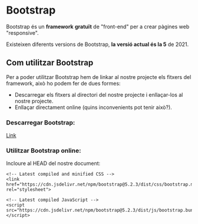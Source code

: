 # Bootstrap

Bootstrap és un **framework** **gratuït** de "front-end" per a crear pàgines web "responsive".

Existeixen diferents versions de Bootstrap, **la versió actual és la 5** de 2021.

## Com utilitzar Bootstrap

Per a poder utilitzar Bootstrap hem de linkar al nostre projecte els fitxers del framework, això ho podem fer de dues formes:

- Descarregar els fitxers al directori del nostre projecte i enllaçar-los al nostre projecte.
- Enllaçar directament online (quins inconvenients pot tenir això?).

### Descarregar Bootstrap:

[Link](https://getbootstrap.com/docs/5.3/getting-started/download/)

### Utilitzar Bootstrap online:

Incloure al HEAD del nostre document:

```
<!-- Latest compiled and minified CSS -->
<link href="https://cdn.jsdelivr.net/npm/bootstrap@5.2.3/dist/css/bootstrap.min.css" rel="stylesheet">

<!-- Latest compiled JavaScript -->
<script src="https://cdn.jsdelivr.net/npm/bootstrap@5.2.3/dist/js/bootstrap.bundle.min.js"></script>
```

